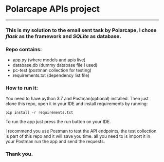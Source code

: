 # Polarcape APIs project
- --
### This is my solution to the email sent task by Polarcape, I chose *flask* as the framework and *SQLite* as database. 

### Repo contains:

- app.py (where models and apis live)
- database.db (dummy database file I used) 
- pc-test (postman collection for testing)
- requirements.txt (dependency list file)

### How to run it:

You need to have python 3.7 and Postman(optional) installed.
Then just clone this repo, open it in your IDE and install requirements by running:

```
pip install -r requirements.txt
```

To run the app just press the run button on your IDE.


I recommend you use Postman to test the API endpoints, the test collection is part of this repo and it will save you time.
all you need to is import it in your Postman run the app and send the requests.

### Thank you.

